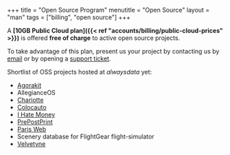 +++
title = "Open Source Program"
menutitle = "Open Source"
layout = "man"
tags = ["billing", "open source"]
+++

A **[10GB Public Cloud plan]({{< ref "accounts/billing/public-cloud-prices" >}})** is offered **free of charge** to active open source projects.

To take advantage of this plan, present us your project by contacting us by [email](mailto:community@alwaysdata.com) or by opening a [support ticket](https://admin.alwaysdata.com/support/add/).

Shortlist of OSS projects hosted at *alwaysdata* yet:

- [Agorakit](https://agorakit.org/)
- AllegianceOS
- [Chariotte](https://chariotte.fr/)
- [Colocauto](https://www.colocauto.org)
- [I Hate Money](https://ihatemoney.org/)
- [PrePostPrint](https://www.prepostprint.org/)
- [Paris Web](https://www.paris-web.fr/)
- Scenery database for FlightGear flight-simulator
- [Velvetyne](https://velvetyne.fr/)
